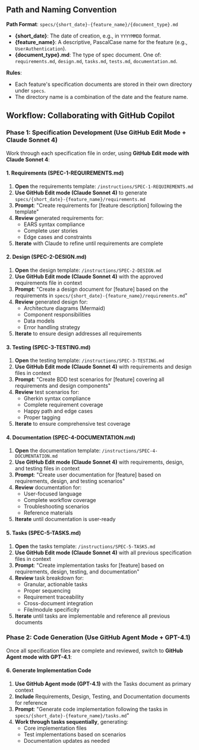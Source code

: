 ## Path and Naming Convention

**Path Format**: `specs/{short_date}-{feature_name}/{document_type}.md`

- **{short_date}**: The date of creation, e.g., in `YYYYMMDD` format.
- **{feature_name}**: A descriptive, PascalCase name for the feature (e.g., `UserAuthentication`).
- **{document_type}.md**: The type of spec document. One of: `requirements.md`, `design.md`, `tasks.md`, `tests.md`, `documentation.md`.

**Rules**:
- Each feature's specification documents are stored in their own directory under `specs`.
- The directory name is a combination of the date and the feature name.

## Workflow: Collaborating with GitHub Copilot

### Phase 1: Specification Development (Use GitHub Edit Mode + Claude Sonnet 4)

Work through each specification file in order, using **GitHub Edit mode with Claude Sonnet 4**:

#### 1. Requirements (SPEC-1-REQUIREMENTS.md)
1. **Open** the requirements template: `/instructions/SPEC-1-REQUIREMENTS.md`
2. **Use GitHub Edit mode (Claude Sonnet 4)** to generate `specs/{short_date}-{feature_name}/requirements.md`
3. **Prompt**: "Create requirements for [feature description] following the template"
4. **Review** generated requirements for:
   - EARS syntax compliance
   - Complete user stories
   - Edge cases and constraints
5. **Iterate** with Claude to refine until requirements are complete

#### 2. Design (SPEC-2-DESIGN.md)
1. **Open** the design template: `/instructions/SPEC-2-DESIGN.md`
2. **Use GitHub Edit mode (Claude Sonnet 4)** with the approved requirements file in context
3. **Prompt**: "Create a design document for [feature] based on the requirements in `specs/{short_date}-{feature_name}/requirements.md`"
4. **Review** generated design for:
   - Architecture diagrams (Mermaid)
   - Component responsibilities
   - Data models
   - Error handling strategy
5. **Iterate** to ensure design addresses all requirements

#### 3. Testing (SPEC-3-TESTING.md)
1. **Open** the testing template: `/instructions/SPEC-3-TESTING.md`
2. **Use GitHub Edit mode (Claude Sonnet 4)** with requirements and design files in context
3. **Prompt**: "Create BDD test scenarios for [feature] covering all requirements and design components"
4. **Review** test scenarios for:
   - Gherkin syntax compliance
   - Complete requirement coverage
   - Happy path and edge cases
   - Proper tagging
5. **Iterate** to ensure comprehensive test coverage

#### 4. Documentation (SPEC-4-DOCUMENTATION.md)
1. **Open** the documentation template: `/instructions/SPEC-4-DOCUMENTATION.md`
2. **Use GitHub Edit mode (Claude Sonnet 4)** with requirements, design, and testing files in context
3. **Prompt**: "Create user documentation for [feature] based on requirements, design, and testing scenarios"
4. **Review** documentation for:
   - User-focused language
   - Complete workflow coverage
   - Troubleshooting scenarios
   - Reference materials
5. **Iterate** until documentation is user-ready

#### 5. Tasks (SPEC-5-TASKS.md)
1. **Open** the tasks template: `/instructions/SPEC-5-TASKS.md`
2. **Use GitHub Edit mode (Claude Sonnet 4)** with all previous specification files in context
3. **Prompt**: "Create implementation tasks for [feature] based on requirements, design, testing, and documentation"
4. **Review** task breakdown for:
   - Granular, actionable tasks
   - Proper sequencing
   - Requirement traceability
   - Cross-document integration
   - File/module specificity
5. **Iterate** until tasks are implementable and reference all previous documents

### Phase 2: Code Generation (Use GitHub Agent Mode + GPT-4.1)

Once all specification files are complete and reviewed, switch to **GitHub Agent mode with GPT-4.1**:

#### 6. Generate Implementation Code
1. **Use GitHub Agent mode (GPT-4.1)** with the Tasks document as primary context
2. **Include** Requirements, Design, Testing, and Documentation documents for reference
3. **Prompt**: "Generate code implementation following the tasks in `specs/{short_date}-{feature_name}/tasks.md`"
4. **Work through tasks sequentially**, generating:
   - Core implementation files
   - Test implementations based on scenarios
   - Documentation updates as needed
